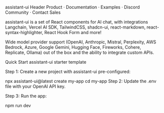 assistant-ui Header
Product · Documentation · Examples · Discord Community · Contact Sales

assistant-ui is a set of React components for AI chat, with integrations Langchain, Vercel AI SDK, TailwindCSS, shadcn-ui, react-markdown, react-syntax-highlighter, React Hook Form and more!

Wide model provider support (OpenAI, Anthropic, Mistral, Perplexity, AWS Bedrock, Azure, Google Gemini, Hugging Face, Fireworks, Cohere, Replicate, Ollama) out of the box and the ability to integrate custom APIs.

Quick Start
assistant-ui starter template

Step 1: Create a new project with assistant-ui pre-configured:

npx assistant-ui@latest create my-app
cd my-app
Step 2: Update the .env file with your OpenAI API key.

Step 3: Run the app:

npm run dev
